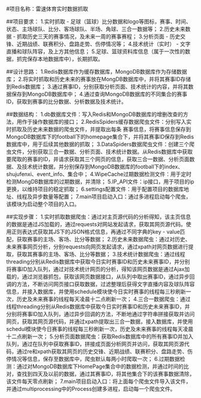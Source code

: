 #项目名称：雷速体育实时数据抓取

##项目要求：
  1.实时抓取 - 足球（篮球）比分数据和logo等图标，赛事、时间、状态、主场球队、比分、客场球队、半场、角球、三合一数据等；
  2.历史未来数据 - 抓取历史三天的赛事情况，及未来一周的赛事赛程；
  3.分析页面 - 历史交锋、近期战绩、联赛积分、盘路走势、伤停情况等；
  4.技术统计（实时） - 文字直播和球队阵容，及上方其他信息； 
  5.足球、篮球资料库信息（属于一次性的数据，抓完保存本地数据库中），长期抓取。

##设计思路：
  1.Redis数据库作为缓存数据库，MongoDB数据库作为存储数据库；
  2.将实时抓取和历史未来的赛事放在MongDB数据库中，并将其赛事ID存储到Redis数据库；
  3.通过赛事ID，分别获取分析页面、技术统计的内容，并将其数据保存到MongoDB数据库中；
  4.通过查询MongoDB数据库的不同集合的赛事ID，获取到赛事的比分数据、分析数据及技术统计。
  
##数据结构：
  1.db数据库文件：写入Redis和MongoDB数据库的增删改查的方法，用作于操作数据库的接口；
  2.RedisSpiders缓存数据爬虫文件：分别写入实时抓取及历史未来数据的爬虫文件，并提取出每条 赛事信息，将赛事信息保存到MongoDB数据库下的football下的homepage集合下，并将其赛事ID保存到Redis数据库中，用于后续其他数据的抓取；
  3.DataSpiders数据爬虫文件：创建三个爬虫文件，分别获取三合一数据、分析页面、技术统计数据。从Redis数据库中获取要爬取的赛事的ID，并请求获取其三个网页的信息，获取三合一数据、分析页面数据、及技术统计数据，并分别保存到MongoDB数据库的football下的index、shujufenxi、event_info、集合中；
  4.WipeCache过期数据检测文件：用于定时检测MongDB数据库的过期数据，并清除；
  5.IP_API文件：ip接口，用于项目的ip更换，以维持项目的稳定抓取；
  6.settings配置文件：用于配置项目的数据库地址、线程及异步数量等配置；
  7.main项目启动入口：通过多进程启动每个爬虫，该模块为启动整个项目的入口。
  
##实现步骤：
  1.实时抓取数据爬虫：通过对主页源代码的分析得知，该主页信息的数据是通过JS加载的，通过requests对网站发起请求，获取其网页源代码。使用正则表达式获取其JS下的JSON格式信息，再通过不同字典的key - value匹配，获取赛事的主场、客场、比分等数据；
  2.历史未来数据爬虫：通过对历史、未来赛事网页分析，分别requests向网页发起请求，通过xpath对网页数据进行提取，获取其赛事的主场、客场、比分等数据；
  3.技术统计数据爬虫：通过线程threading分别从Redis数据库中获取今日实时赛事ID和历史未来赛事ID，并分别将赛事ID加入队列，通过对技术统计网页的分析，得知该网页数据是通过Ajax加载的，通过浏览器抓包，获取该网页数据接口，从队列中取出赛事ID，通过异步回调的方法，不断访问网页接口获取数据，过滤整理后获得文字直播内容及球队阵容信息，并接入数据库，并使用schedule模块使今日实时赛事的线程每三秒刷新一次，历史及未来赛事的线程每天凌晨十二点刷新一次；
  4.三合一数据爬虫：通过线程threading分别从Redis数据库中获取今日实时赛事ID和历史未来赛事ID，并分别将赛事ID加入队列，通过异步回调的方法，不断地通过字符串拼接获取并访问网页，获取其网页源代码，并通过xpath提取出三合一数据，接入数据库，并使用schedul模块使今日赛事的线程每三秒刷新一次，历史及未来赛事的线程每天凌晨十二点刷新一次；
  5.分析页面数据爬虫：获取Redis数据库中的所有赛事ID并加入队列，通过在队列中获取赛事ID，拼接成页面分析网页并访问，获取其网页源代码，通过re和xpath获取其网页的历史交锋、近期战绩、联赛积分、盘路走势、伤停情况等信息，保存至数据库中，爬虫默认每两小时爬取一次；
  6.过期数据检测：通过对MongoDB数据库下HomePage集合中的数据检测，并通过时间的比对，查找到四天及以前的数据，通过其赛事ID，将其他集合下的该赛事数据清除，该文件每天零点刷新；
  7.main项目启动入口：将上面每个爬虫文件导入该文件，并通过multiprocessing中的Process创建多进程，启动每一个爬虫文件。
